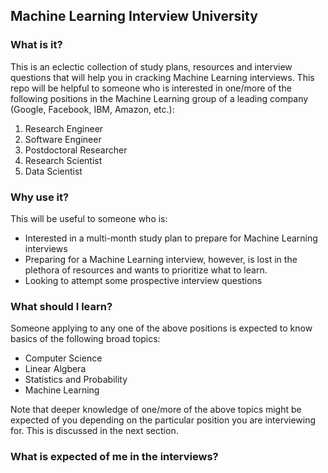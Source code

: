 ## Machine Learning Interview University

### What is it?
This is an eclectic collection of study plans, resources and interview questions that will help you in cracking Machine Learning interviews. This repo will be helpful to someone who is interested in one/more of the following positions in the Machine Learning group of a leading company (Google, Facebook, IBM, Amazon, etc.):

1. Research Engineer
1. Software Engineer
1. Postdoctoral Researcher
1. Research Scientist
1. Data Scientist

### Why use it?
This will be useful to someone who is:

- Interested in a multi-month study plan to prepare for Machine Learning interviews
- Preparing for a Machine Learning interview, however, is lost in the plethora of resources and wants to prioritize what to learn. 
- Looking to attempt some prospective interview questions  

### What should I learn?
Someone applying to any one of the above positions is expected to know basics of the following broad topics:

- Computer Science
- Linear Algbera
- Statistics and Probability
- Machine Learning

Note that deeper knowledge of one/more of the above topics might be expected of you depending on the particular position you are interviewing for. This is discussed in the next section.

### What is expected of me in the interviews?










